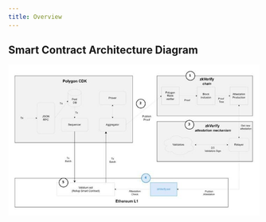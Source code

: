 ```yaml
---
title: Overview
---
```


## Smart Contract Architecture Diagram

![alt_text](./img/nh_smart_contract_architecture.png)
